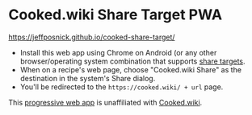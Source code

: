 # Cooked.wiki Share Target PWA

https://jeffposnick.github.io/cooked-share-target/

- Install this web app using Chrome on Android (or any other
  browser/operating system combination that supports
  [share targets](https://developer.chrome.com/docs/capabilities/web-apis/web-share-target).
- When on a recipe's web page, choose "Cooked.wiki Share" as the
  destination in the system's Share dialog.
- You'll be redirected to the `https://cooked.wiki/ + url` page.

This [progressive web app](https://web.dev/explore/progressive-web-apps) is unaffiliated with [Cooked.wiki](https://cooked.wiki/).